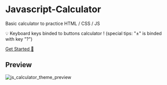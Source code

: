 # Javascript-Calculator
Basic calculator to practice HTML / CSS / JS

💡 Keyboard keys binded to buttons calculator ! (special tips: "±" is binded with key "?")

[Get Started :rocket: ](https://vydroz.github.io/CalculatorJS/)

## Preview
![js_calculator_theme_preview](https://user-images.githubusercontent.com/61025448/149597147-5329c61d-26e6-4a19-87a1-8215555c77b9.png)
